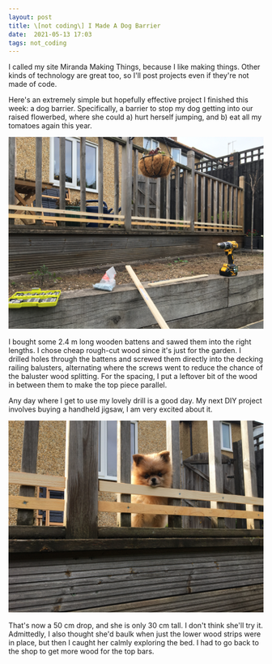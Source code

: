 ```yaml
---
layout: post
title: \[not coding\] I Made A Dog Barrier
date:  2021-05-13 17:03
tags: not_coding
---
```

I called my site Miranda Making Things, because I like making things. Other kinds of technology are great too, so I'll post projects even if they're not made of code.  

Here's an extremely simple but hopefully effective project I finished this week: a dog barrier. Specifically, a barrier to stop my dog getting into our raised flowerbed, where she could a) hurt herself jumping, and b) eat all my tomatoes again this year.  

![raised flower bed with decking railing above. There are freshly attached wooden battens on the decking balusters](/blog/images/2021/2021-05/raised_bed_with_barrier.JPG)  

I bought some 2.4 m long wooden battens and sawed them into the right lengths. I chose cheap rough-cut wood since it's just for the garden. I drilled holes through the battens and screwed them directly into the decking railing balusters, alternating where the screws went to reduce the chance of the baluster wood splitting. For the spacing, I put a leftover bit of the wood in between them to make the top piece parallel.  

Any day where I get to use my lovely drill is a good day. My next DIY project involves buying a handheld jigsaw, I am very excited about it.  

![a small fluffy dog looking down over the new barrier](/blog/images/2021/2021-05/disappointed_dog.JPG)  

That's now a 50 cm drop, and she is only 30 cm tall. I don't think she'll try it. Admittedly, I also thought she'd baulk when just the lower wood strips were in place, but then I caught her calmly exploring the bed. I had to go back to the shop to get more wood for the top bars.
